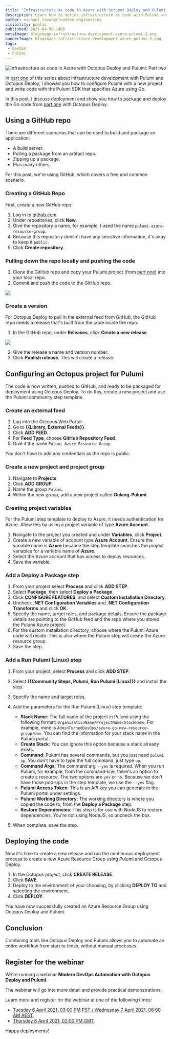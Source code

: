 ```yaml
---
title: "Infrastructure as code in Azure with Octopus Deploy and Pulumi: Part two"
description: Learn how to define infrastructure as code with Pulumi and Octopus Deploy.
author: michael.levan@clouddev.engineering
visibility: public
published: 2021-04-06-1400 
metaImage: blogimage-infrastructure-development-azure-pulumi-2.png
bannerImage: blogimage-infrastructure-development-azure-pulumi-2.png
tags:
 - DevOps
 - Pulumi
---
```


![Infrastructure as code in Azure with Octopus Deploy and Pulumi: Part two](blogimage-infrastructure-development-azure-pulumi-2.png)

In [part one](/blog/2021-04/iac-azure-octopus-pulumi-part-1/index.md) of this series about infrastructure development with Pulumi and Octopus Deploy, I showed you how to configure Pulumi with a new project and write code with the Pulumi SDK that specifies Azure using Go.

In this post, I discuss deployment and show you how to package and deploy the Go code from [part one](/blog/2021-04/iac-azure-octopus-pulumi-part-1/index.md) with Octopus Deploy.

## Using a GitHub repo

There are different scenarios that can be used to build and package an application:

- A build server.
- Pulling a package from an artifact repo.
- Zipping up a package.
- Plus many others.

For this post, we're using GitHub, which covers a free and common scenario.

### Creating a GitHub Repo

First, create a new GitHub repo:

1. Log in to [github.com](https://www.github.com).
2. Under repositories, click **New**.
3. Give the repository a name, for example, I used the name `pulumi-azure-resource-group`.
4. Because this repository doesn't have any sensitive information, it's okay to keep it `public`.
5. Click **Create repository**.

### Pulling down the repo locally and pushing the code

1. Clone the GitHub repo and copy your Pulumi project (from [part one](/blog/2021-04/iac-azure-octopus-pulumi-part-1/index.md)) into your local repo.
2. Commit and push the code to the GitHub repo.

![](images/2.png)

### Create a version

For Octopus Deploy to pull in the external feed from GitHub, the GitHub repo needs a release that's built from the code inside the repo.

1. In the GitHub repo, under **Releases**, click **Create a new release**. 

![](images/3.png)

2. Give the release a name and version number. 
2. Click **Publish release**. This will create a release.

## Configuring an Octopus project for Pulumi

The code is now written, pushed to GitHub, and ready to be packaged for deployment using Octopus Deploy. To do this, create a new project and use the Pulumi community step template.

### Create an external feed

1. Log into the Octopus Web Portal.
2. Go to **{{Library, External Feeds}}**.
3. Click **ADD FEED**.
4. For **Feed Type**, choose **GitHub Repository Feed**.
5. Give it the name `Pulumi Azure Resource Group`.

You don't have to add any credentials as the repo is public.

### Create a new project and project group

1. Navigate to **Projects**.
2. Click **ADD GROUP**.
3. Name the group `Pulumi`.
4. Within the new group, add a new project called **Golang-Pulumi**.

### Creating project variables

For the Pulumi step template to deploy to Azure, it needs authentication for Azure. Allow this by using a project variable of type **Azure Account**.

1. Navigate to the project you created and under **Variables**, click **Project**.
2. Create a new variable of account type **Azure Account**. Ensure the variable name is **Azure** because the step template searches the project variables for a variable name of **Azure**.
3. Select the Azure account that has access to deploy resources.
4. Save the variable.

### Add a Deploy a Package step

1. From your project select **Process** and click **ADD STEP**.
1. Select **Package**, then select **Deploy a Package**. 
1. Click **CONFIGURE FEATURES**, and select **Custom Installation Directory**.
1. Uncheck **.NET Configuration Variables** and **.NET Configuration Transforms** and click **OK**.
1. Specify the name, target roles, and package details. Ensure the package details are pointing to the GitHub feed and the repo where you stored the Pulumi Azure project.
1. For the custom installation directory, choose where the Pulumi Azure code will reside. This is also where the Pulumi step will create the Azure resource group.
1. Save the step.

### Add a Run Pulumi (Linux) step

1. From your project, select **Process** and click **ADD STEP**.
1. Select **{{Community Steps, Pulumi, Run Pulumi (Linux)}}** and install the step. 
1. Specify the name and target roles. 
1. Add the parameters for the Run Pulumi (Linux) step template:
   - **Stack Name**: The full name of the project in Pulumi using the following format: `OrganizationName/ProjectName/StackName`. For example, mine is `AdminTurnedDevOps/azure-go-new-resource-group/dev`. You can find the information for your stack name in the Pulumi portal.
   - **Create Stack**: You can ignore this option because a stack already exists.
   - **Command**: Pulumi has several commands, but you just need `pulumi up`. You don't have to type the full command, just type `up`.
   - **Command Args**: The command arg `--yes` is required. When you run Pulumi, for example, from the command-line, there's an option to create a resource. The two options are `yes` or `no`. Because we don't have those pop-ups in the step template, we use the `--yes` flag.
   - **Pulumi Access Token**: This is an API key you can generate in the Pulumi portal under settings.
   - **Pulumi Working Directory**: The working directory is where you copied the code to, from the **Deploy a Package** step.
   - **Restore Dependencies**: This step is for use with NodeJS to restore dependencies. You're not using NodeJS, so uncheck the box.

5. When complete, save the step.

## Deploying the code

Now it's time to create a new release and run the continuous deployment process to create a new Azure Resource Group using Pulumi and Octopus Deploy.

1. In the Octopus project, click **CREATE RELEASE**.
2. Click **SAVE**.
3. Deploy to the environment of your choosing, by clicking **DEPLOY TO** and selecting the environment. 
4. Click **DEPLOY**.

You have now successfully created an Azure Resource Group using Octopus Deploy and Pulumi.

## Conclusion

Combining tools like Octopus Deploy and Pulumi allows you to automate an entire workflow from start to finish, without manual processes.

## Register for the webinar

We're running a webinar **Modern DevOps Automation with Octopus Deploy and Pulumi**. 

The webinar will go into more detail and provide practical demonstrations.

Learn more and register for the webinar at one of the following times:

- [Tuesday 6 April 2021, 03:00 PM PST / Wednesday 7 April 2021, 08:00 AM AEST](https://octopus.zoom.us/webinar/register/3316043355267/WN_dbVsyT1DSYGfp8IhdNnNtw).
- [Thursday 8 April 2021, 02:00 PM GMT](https://octopus.zoom.us/webinar/register/8016154691421/WN_zcUrb-L2TKOIg-IXeaaVdA).

Happy deployments!
